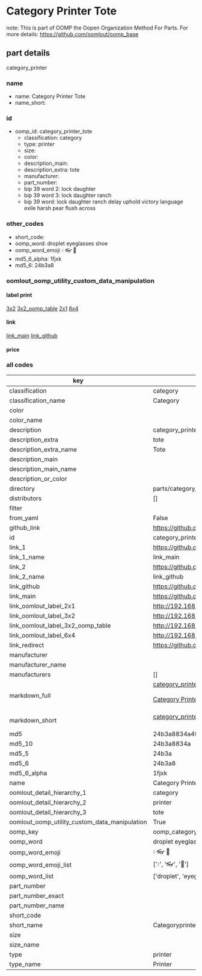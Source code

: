# Category Printer Tote  

note: This is part of OOMP the Oopen Organization Method For Parts. For more details: https://github.com/oomlout/oomp_base

##  part details
  



category_printer



### name
* name: Category Printer Tote
* name_short: 
### id
* oomp_id: category_printer_tote
  * classification: category
  * type: printer
  * size: 
  * color: 
  * description_main: 
  * description_extra: tote
  * manufacturer: 
  * part_number: 
  * bip 39 word 2: lock daughter
  * bip 39 word 3: lock daughter ranch
  * bip 39 word: lock daughter ranch delay uphold victory language exile harsh pear flush across

### other_codes
* short_code: 
* oomp_word: droplet eyeglasses shoe
* oomp_word_emoji :droplet: :eyeglasses: :shoe:
* md5_6_alpha: 1fjxk
* md5_6: 24b3a8






### oomlout_oomp_utility_custom_data_manipulation
#### label print
[3x2](http://192.168.1.245:1112/?label=oomp%201fjxk)
[3x2_oomp_table](http://192.168.1.108:1112/?label=oomp%201fjxk)
[2x1](http://192.168.1.242:1112/?label=oomp%201fjxk)
[6x4](http://192.168.1.55:1112/?label=oomp%201fjxk)    

#### link

[link_main](https://github.com/oomlout/oomlout_oomp_version_1_messy/tree/main/parts/category_printer_tote) [link_github](https://github.com/oomlout/oomlout_oomp_version_1_messy/tree/main/parts/category_printer_tote)                             

#### price







### all codes 
| key | value |  
| --- | --- |  
| classification | category |  
| classification_name | Category |  
| color |  |  
| color_name |  |  
| description | category_printer |  
| description_extra | tote |  
| description_extra_name | Tote |  
| description_main |  |  
| description_main_name |  |  
| description_or_color |   |  
| directory | parts/category_printer_tote |  
| distributors | [] |  
| filter |  |  
| from_yaml | False |  
| github_link | https://github.com/oomlout/oomlout_oomp_part_src/tree/main/parts/category_printer_tote |  
| id | category_printer_tote |  
| link_1 | https://github.com/oomlout/oomlout_oomp_version_1_messy/tree/main/parts/category_printer_tote |  
| link_1_name | link_main |  
| link_2 | https://github.com/oomlout/oomlout_oomp_version_1_messy/tree/main/parts/category_printer_tote |  
| link_2_name | link_github |  
| link_github | https://github.com/oomlout/oomlout_oomp_version_1_messy/tree/main/parts/category_printer_tote |  
| link_main | https://github.com/oomlout/oomlout_oomp_version_1_messy/tree/main/parts/category_printer_tote |  
| link_oomlout_label_2x1 | http://192.168.1.242:1112/?label=oomp%201fjxk |  
| link_oomlout_label_3x2 | http://192.168.1.245:1112/?label=oomp%201fjxk |  
| link_oomlout_label_3x2_oomp_table | http://192.168.1.108:1112/?label=oomp%201fjxk |  
| link_oomlout_label_6x4 | http://192.168.1.55:1112/?label=oomp%201fjxk |  
| link_redirect | https://github.com/oomlout/oomlout_oomp_version_1_messy/tree/main/parts/category_printer_tote |  
| manufacturer |  |  
| manufacturer_name |  |  
| manufacturers | [] |  
| markdown_full | [category_printer_tote](none)<br>[](none)<br>[Category Printer Tote](none)<br><br> |  
| markdown_short | [category_printer_tote](none)<br><br> |  
| md5 | 24b3a8834a4faf9fcef7639f630df41b |  
| md5_10 | 24b3a8834a |  
| md5_5 | 24b3a |  
| md5_6 | 24b3a8 |  
| md5_6_alpha | 1fjxk |  
| name | Category Printer Tote |  
| oomlout_detail_hierarchy_1 | category |  
| oomlout_detail_hierarchy_2 | printer |  
| oomlout_detail_hierarchy_3 | tote |  
| oomlout_oomp_utility_custom_data_manipulation | True |  
| oomp_key | oomp_category_printer_tote |  
| oomp_word | droplet eyeglasses shoe |  
| oomp_word_emoji | :droplet: :eyeglasses: :shoe: |  
| oomp_word_emoji_list | [':droplet:', ':eyeglasses:', ':shoe:'] |  
| oomp_word_list | ['droplet', 'eyeglasses', 'shoe'] |  
| part_number |  |  
| part_number_exact |  |  
| part_number_name |  |  
| short_code |  |  
| short_name | Categoryprinter |  
| size |  |  
| size_name |  |  
| type | printer |  
| type_name | Printer |  
